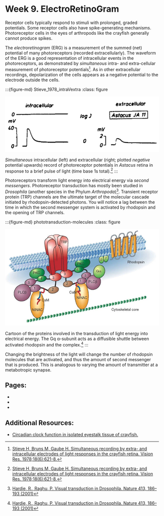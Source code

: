 # Week 9. ElectroRetinoGram

Receptor cells typically respond to stimuli with prolonged, graded potentials. Some receptor cells also have spike-generating mechanisms. Photoreceptor cells in the eyes of arthropods like the crayfish generally cannot produce spikes.

The *electroretinogram* (ERG) is a measurement of the summed (net) potential of many photoreceptors (recorded extracellularly). The waveform of the ERG is a good representation of intracellular events in the photoreceptors, as demonstrated by *simultaneous* intra- and extra-cellular measurement of photoreceptor potentials[^Stieve_1978]. As in other extracellular recordings, depolarization of the cells appears as a negative potential to the electrode outside the cells.

[^Stieve_1978]: [Stieve H, Bruns M, Gaube H. Simultaneous recording by extra- and intracellular electrodes of light responses in the crayfish retina. Vision Res. 1978;18(6):621-8.](https://10.1016/0042-6989(78)90141-4)

:::{figure-md} Stieve_1978_intraVextra
:class: figure

<img src="/images/Stieve_1978_intraVextra.png" alt="fishy" class="bg-primary mb-1" width="600px">

*Simultaneous* intracellular (left) and extracellular (right; plotted *negative* potential upwards) record of photoreceptor potentials in *Astacus* retina in response to a brief pulse of light (time base 1s total).[^Stieve_1978]
:::

Photoreceptors transform light energy into electrical energy via *second messengers*. Photoreceptor transduction has mostly been studied in *Drosophila* (another species in the Phylum *Arthropoda*)[^Hardie_2001]. Transient receptor protein (TRP) channels are the ultimate target of the molecular cascade initiated by rhodopsin-detected photons. You will notice a lag between the time in which the second messenger system is activated by rhodopsin and the opening of TRP channels. 

[^Hardie_2001]: [Hardie, R., Raghu, P. Visual transduction in Drosophila. Nature 413, 186–193 (2001)](https://doi.org/10.1038/35093002)

:::{figure-md} phototransduction-molecules
:class: figure

<img src="/images/phototransduction-molecules.png" alt="fishy" class="bg-primary mb-1" width="600px">

Cartoon of the proteins involved in the transduction of light energy into electrical energy. The Gq α-subunit acts as a diffusible shuttle between activated rhodopsin and the complex.[^Hardie_2001]
:::

Changing the brightness of the light will change the number of rhodopsin molecules that are activated, and thus the amount of second messenger that is produced. This is analogous to varying the amount of transmitter at a metabotropic synapse.

## Pages:
- [](../crayfish-erg/Lab-Manual_crayfish-erg.md)
- [](../crayfish-erg/Data-Explorer_crayfish-erg.ipynb)
- [](../crayfish-erg/Responses_crayfish-erg.ipynb)

## Additional Resources: 

- [Circadian clock function in isolated eyestalk tissue of crayfish.](https://doi.org/10.1098%2Frspb.1998.0507)
